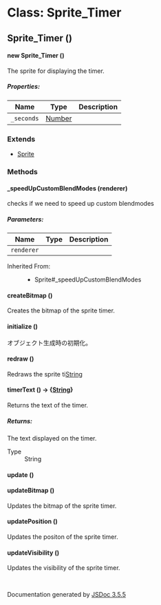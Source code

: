 # Class: Sprite_Timer

## Sprite_Timer ()

#### new Sprite_Timer ()

The sprite for displaying the timer.

##### Properties:

| Name | Type | Description |
| --- | --- | --- |
| `_seconds` | [Number](Number.md) |  |

<dl>
</dl>

### Extends

* [Sprite](Sprite.md)

### Methods

#### _speedUpCustomBlendModes (renderer)


checks if we need to speed up custom blendmodes

##### Parameters:

| Name | Type | Description |
| --- | --- | --- |
| `renderer` |  |  |

<dl>
                <dt>Inherited From:</dt>
                <dd>
                    <ul>
                        <li>
                            <a>Sprite#_speedUpCustomBlendModes</a>
                        </li>
                    </ul>
                </dd>
            </dl>

#### createBitmap ()


Creates the bitmap of the sprite timer.
<dl>
</dl>

#### initialize ()


 オブジェクト生成時の初期化。
<dl>
</dl>

#### redraw ()


Redraws the sprite ti[String](String.md)
<dl>
</dl>

#### timerText () → {[String](String.md)}


Returns the text of the timer.
<dl>
</dl>

##### Returns:


The text displayed on the timer.
<dl>
                <dt> Type </dt>
                <dd>
                    <span><a>String</a></span>
                </dd>
            </dl>

#### update ()

<dl>
</dl>

#### updateBitmap ()


Updates the bitmap of the sprite timer.
<dl>
</dl>

#### updatePosition ()


Updates the positon of the sprite timer.
<dl>
</dl>

#### updateVisibility ()


Updates the visibility of the sprite timer.
<dl>
</dl>


 <br>

  Documentation generated by [JSDoc 3.5.5](https://github.com/jsdoc3/jsdoc)
